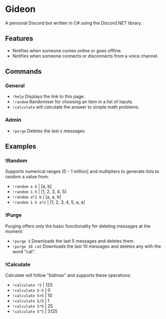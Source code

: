 # Gideon
A personal Discord bot written in C# using the Discord.NET library.

## Features
- Notifies when someone comes online or goes offline.
- Notifies when someone connects or disconnects from a voice channel.

## Commands

### General
- `!help` Displays the link to this page.
- `!random` Randomiser for choosing an item in a list of inputs.
- `!calculate` will calculate the answer to simple math problems.

### Admin
- `!purge` Deletes the last x messages.

## Examples

### !Random
Supports numerical ranges [0 - 1 million] and multipliers to generate lists to random a value from:
- `!random a b` | [a, b]
- `!random 1-5` | [1, 2, 3, 4, 5]
- `!random a*2 b` | [a, a, b]
- `!random 1-5 a*2` | [1, 2, 3, 4, 5, a, a]

### !Purge
Purging offers only the basic functionality for deleting messages at the moment:
- `!purge 5` Downloads the last 5 messages and deletes them.
- `!purge 10 cat` Downloads the last 10 messages and deletes any with the word "cat".

### !Calculate
Calculate will follow "bidmas" and supports these operations:
- `!calculate !5` | 120 
- `!calculate 5-5` | 0
- `!calculate 5+5` | 10
- `!calculate 5/5` | 1
- `!calculate 5*5` | 25
- `!calculate 5^5` | 3125 